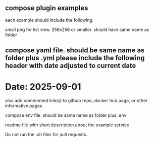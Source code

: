 compose plugin examples
-----------------------

each example should include the following:

small png for list view.  256x256 or smaller.  should have same name as folder

compose yaml file.  should be same name as folder plus .yml
  please include the following header with date adjusted to current date
  ---
  # Date: 2025-09-01

  also add commented link(s) to github repo, docker hub page, or other informative pages

compose env file.  should be same name as folder plus .env

readme file with short description about the example service


Do not run the .sh files for pull requests.
